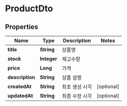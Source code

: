 
# ProductDto

## Properties
Name | Type | Description | Notes
------------ | ------------- | ------------- | -------------
**title** | **String** | 상품명 | 
**stock** | **Integer** | 재고수량 | 
**price** | **Long** | 가격 | 
**description** | **String** | 상품 설명 | 
**createdAt** | **String** | 최초 생성 시각 |  [optional]
**updatedAt** | **String** | 최종 수정 시각 |  [optional]



